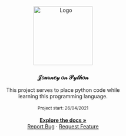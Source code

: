 <br/>
<p align="center">
  <a href="https://github.com/bernardofsr">
    <img src="images/python.png" alt="Logo" width="160" height="160">
  </a>

  <h3 align="center">𝒥𝑜𝓊𝓇𝓃𝑒𝓎 𝑜𝓃 𝒫𝓎𝓉𝒽𝑜𝓃</h3>

  <p align="center">
    This project serves to place python code while <br>learning this programming language.
    <br>
    <br>
    <sub>Project start: 26/04/2021</sub>
    <br/>
    </br>
    <a href="https://github.com/bernardofsr"><strong>Explore the docs »</strong></a>
    <br />
    <a href="mailto:bernardofsr@protonmail.com">Report Bug</a>
    ·
    <a href="mailto:bernardofsr@protonmail.com">Request Feature</a>
  </p>
</p>

